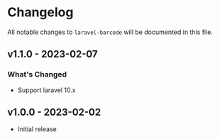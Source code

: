 # Changelog

All notable changes to `laravel-barcode` will be documented in this file.

## v1.1.0 - 2023-02-07

### What's Changed

- Support laravel 10.x

## v1.0.0 - 2023-02-02

- Initial release

